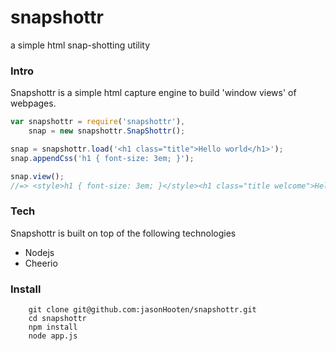 snapshottr
==========

a simple html snap-shotting utility


### Intro
Snapshottr is a simple html capture engine to build 'window views' of webpages.

```js
var snapshottr = require('snapshottr'),
    snap = new snapshottr.SnapShottr();

snap = snapshottr.load('<h1 class="title">Hello world</h1>');
snap.appendCss('h1 { font-size: 3em; }');

snap.view();
//=> <style>h1 { font-size: 3em; }</style><h1 class="title welcome">Hello there!</h1>
```

### Tech
Snapshottr is built on top of the following technologies

* Nodejs
* Cheerio


### Install

```
    git clone git@github.com:jasonHooten/snapshottr.git
    cd snapshottr
    npm install
    node app.js
```

